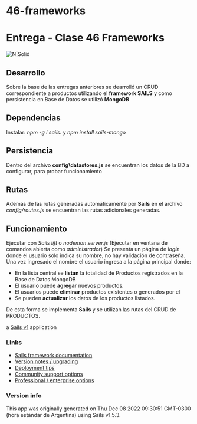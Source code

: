 # 46-frameworks

# Entrega - Clase 46 Frameworks
![N|Solid](https://cdn0.iconfinder.com/data/icons/mobile-basic-vol-1/32/Filter-48.png)
## Desarrollo
Sobre la base de las entregas anteriores se dearrolló un CRUD correspondiente a productos utilizando el **framework SAILS** y como persistencia en Base de Datos se utilizó **MongoDB**
## Dependencias
Instalar: *npm -g i sails.* y *npm install sails-mongo*
## Persistencia
Dentro del archivo **config\datastores.js** se encuentran los datos de la BD a configurar, para probar funcionamiento
## Rutas
Además de las rutas generadas automáticamente por **Sails** en el archivo *config/routes.js* se encuentran las rutas adicionales generadas. 
## Funcionamiento
Ejecutar con *Sails lift* o *nodemon server.js* (Ejecutar en ventana de comandos abierta como *administrador*)
Se presenta un página de *login* donde el usuario solo indica su nombre, no hay validación de contraseña.
Una vez ingresado el nombre el usuario ingresa a la página principal donde:
* En la lista central se **listan** la totalidad de Productos registrados en la Base de Datos MongoDB
* El usuario puede **agregar** nuevos productos.
* El usuarios puede **eliminar** productos existentes o generados por el
* Se pueden **actualizar** los datos de los productos listados.

De esta forma se implementa **Sails** y se utilizan las rutas del CRUD de PRODUCTOS.

a [Sails v1](https://sailsjs.com) application


### Links

+ [Sails framework documentation](https://sailsjs.com/get-started)
+ [Version notes / upgrading](https://sailsjs.com/documentation/upgrading)
+ [Deployment tips](https://sailsjs.com/documentation/concepts/deployment)
+ [Community support options](https://sailsjs.com/support)
+ [Professional / enterprise options](https://sailsjs.com/enterprise)


### Version info

This app was originally generated on Thu Dec 08 2022 09:30:51 GMT-0300 (hora estándar de Argentina) using Sails v1.5.3.

<!-- Internally, Sails used [`sails-generate@2.0.7`](https://github.com/balderdashy/sails-generate/tree/v2.0.7/lib/core-generators/new). -->



<!--
Note:  Generators are usually run using the globally-installed `sails` CLI (command-line interface).  This CLI version is _environment-specific_ rather than app-specific, thus over time, as a project's dependencies are upgraded or the project is worked on by different developers on different computers using different versions of Node.js, the Sails dependency in its package.json file may differ from the globally-installed Sails CLI release it was originally generated with.  (Be sure to always check out the relevant [upgrading guides](https://sailsjs.com/upgrading) before upgrading the version of Sails used by your app.  If you're stuck, [get help here](https://sailsjs.com/support).)
-->

